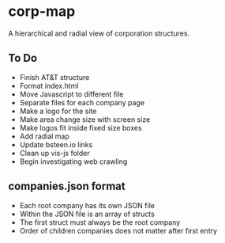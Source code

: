 # corp-map
A hierarchical and radial view of corporation structures.

## To Do
* Finish AT&T structure
* Format index.html
* Move Javascript to different file
* Separate files for each company page
* Make a logo for the site
* Make area change size with screen size
* Make logos fit inside fixed size boxes
* Add radial map
* Update bsteen.io links
* Clean up vis-js folder
* Begin investigating web crawling

## companies.json format
* Each root company has its own JSON file
* Within the JSON file is an array of structs
* The first struct must always be the root company
* Order of children companies does not matter after first entry